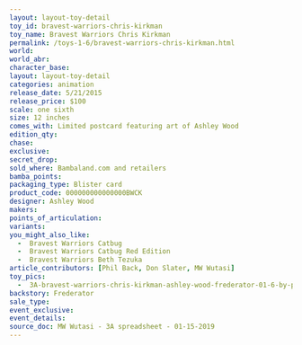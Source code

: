 ```yaml
---
layout: layout-toy-detail 
toy_id: bravest-warriors-chris-kirkman
toy_name: Bravest Warriors Chris Kirkman
permalink: /toys-1-6/bravest-warriors-chris-kirkman.html
world: 
world_abr: 
character_base: 
layout: layout-toy-detail
categories: animation
release_date: 5/21/2015
release_price: $100 
scale: one sixth
size: 12 inches
comes_with: Limited postcard featuring art of Ashley Wood
edition_qty: 
chase: 
exclusive: 
secret_drop: 
sold_where: Bambaland.com and retailers
bamba_points: 
packaging_type: Blister card
product_code: 000000000000000BWCK
designer: Ashley Wood
makers: 
points_of_articulation: 
variants: 
you_might_also_like: 
  -  Bravest Warriors Catbug
  -  Bravest Warriors Catbug Red Edition  
  -  Bravest Warriors Beth Tezuka
article_contributors: [Phil Back, Don Slater, MW Wutasi]
toy_pics: 
  -  3A-bravest-warriors-chris-kirkman-ashley-wood-frederator-01-6-by-phil-back.jpg
backstory: Frederator
sale_type: 
event_exclusive: 
event_details: 
source_doc: MW Wutasi - 3A spreadsheet - 01-15-2019
---
```

